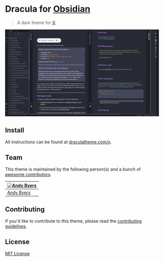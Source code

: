 # Dracula for [Obsidian](http://obsidian.md)

> A dark theme for [X](http://obsidian.md).

![Screenshot](./screenshot.png)

## Install

All instructions can be found at [draculatheme.com/x](https://draculatheme.com/x).

## Team

This theme is maintained by the following person(s) and a bunch of [awesome contributors](https://github.com/dracula/template/graphs/contributors).

[![Andy Byers](https://avatars0.githubusercontent.com/u/66736432?v=3&s=70)](https://github.com/andybyers21) |
--- |
[Andy Byers](https://github.com/andybyers21) |

## Contributing

If you'd like to contribute to this theme, please read the [contributing guidelines](./.github/CONTRIBUTING.md).

## License

[MIT License](./LICENSE)